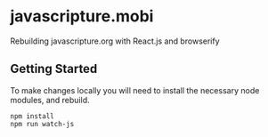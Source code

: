 javascripture.mobi
==================

Rebuilding javascripture.org with React.js and browserify

Getting Started
---------------

To make changes locally you will need to install the necessary node modules, and rebuild.

```
npm install
npm run watch-js

```
